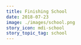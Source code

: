 ```yaml
---
title: Finishing School
date: 2018-07-23
image: ./images/school.png
story_icon: mdi-school
story_topic_tag: school
---
```


